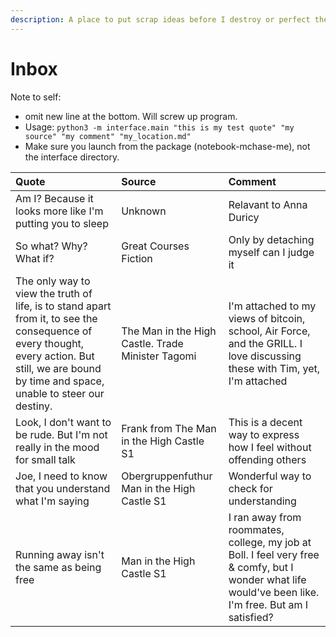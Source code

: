 ```yaml
---
description: A place to put scrap ideas before I destroy or perfect them.
---
```


# Inbox

Note to self:

* omit new line at the bottom. Will screw up program.
* Usage: `python3 -m interface.main "this is my test quote" "my source" "my comment" "my_location.md"`
* Make sure you launch from the package \(notebook-mchase-me\), not the interface directory.

| Quote | Source | Comment |
| :--- | :--- | :--- |
| Am I? Because it looks more like I'm putting you to sleep | Unknown | Relavant to Anna Duricy |
| So what? Why? What if? | Great Courses Fiction | Only by detaching myself can I judge it |
| The only way to view the truth of life, is to stand apart from it, to see the consequence of every thought, every action. But still, we are bound by time and space, unable to steer our destiny. | The Man in the High Castle. Trade Minister Tagomi | I'm attached to my views of bitcoin, school, Air Force, and the GRILL. I love discussing these with Tim, yet, I'm attached |
| Look, I don't want to be rude. But I'm not really in the mood for small talk | Frank from The Man in the High Castle S1 | This is a decent way to express how I feel without offending others |
| Joe, I need to know that you understand what I'm saying | Obergruppenfuthur Man in the High Castle S1 | Wonderful way to check for understanding |
| Running away isn't the same as being free | Man in the High Castle S1 | I ran away from roommates, college, my job at Boll. I feel very free & comfy, but I wonder what life would've been like. I'm free. But am I satisfied? |

